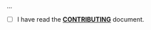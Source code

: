 <!--- Provide a general summary of your changes in the Title above -->

...

- [ ] I have read the **[CONTRIBUTING](https://github.com/HDInnovations/u232-to-unit3d/blob/master/.github/CONTRIBUTING.md)** document.
